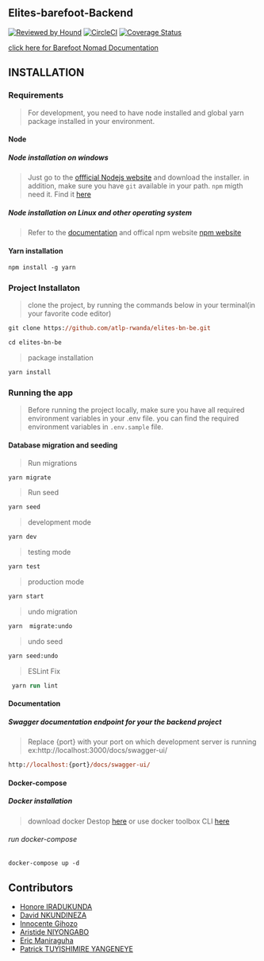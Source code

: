 ## Elites-barefoot-Backend

[![Reviewed by Hound](https://img.shields.io/badge/Reviewed_by-Hound-8E64B0.svg)](https://houndci.com)
[![CircleCI](https://circleci.com/gh/atlp-rwanda/elites-bn-be.svg?style=svg)](https://circleci.com/gh/atlp-rwanda/elites-bn-be)
[![Coverage Status](https://coveralls.io/repos/github/atlp-rwanda/elites-bn-be/badge.svg)](https://coveralls.io/github/atlp-rwanda/elites-bn-be)

[click here for Barefoot Nomad Documentation](http://rwanda.andela.com/elites-bn-be/#/)

## INSTALLATION

### Requirements

> For development, you need to have node installed and global yarn package installed in your environment.

#### Node

##### Node installation on windows

> Just go to the [ offficial Nodejs website](https://nodejs.org) and download the installer.
> in addition, make sure you have `git` available in your path. `npm` migth need it. Find it [here](https://git-scm.com)

##### Node installation on Linux and other operating system

> Refer to the [documentation](https://nodejs.org) and offical npm website [npm website](https://npmjs.com)

#### Yarn installation

```ps
npm install -g yarn
```

### Project Installaton

> clone the project, by running the commands below in your terminal(in your favorite code editor)

```ps
git clone https://github.com/atlp-rwanda/elites-bn-be.git
```

```ps
cd elites-bn-be
```

> package installation

```ps
yarn install
```

### Running the app

> Before running the project locally, make sure you have all required environment variables in your .env file.
> you can find the required environment variables in `.env.sample` file.

#### Database migration and seeding

> Run migrations

```ps
yarn migrate
```

> Run seed

```ps
yarn seed
```

> development mode

```ps
yarn dev
```

> testing mode

```ps
yarn test
```

> production mode

```ps
yarn start
```

> undo migration

```ps
yarn  migrate:undo
```

> undo seed

```ps
yarn seed:undo
```

> ESLint Fix

```ps
 yarn run lint
```

#### Documentation

##### Swagger documentation endpoint for your the backend project

> Replace {port} with your port on which development server is running ex:http://localhost:3000/docs/swagger-ui/

```ps
http://localhost:{port}/docs/swagger-ui/
```

#### Docker-compose

##### Docker installation

> download docker Destop [here](https://docs.docker.com/desktop/windows/install/)
> or use docker toolbox CLI [here](https://github.com/docker-archive/toolbox/releases/download/v19.03.1/DockerToolbox-19.03.1.exe)

###### run docker-compose

```ps
docker-compose up -d
```

## Contributors

- [Honore IRADUKUNDA](https://github.com/ihonore)
- [David NKUNDINEZA](https://github.com/Dev-nkundineza)
- [Innocente Gihozo](https://github.com/gihozoinnocente)
- [Aristide NIYONGABO](https://github.com/niyongaboaristide17)
- [Eric Maniraguha](https://github.com/ericmaniraguha)
- [Patrick TUYISHIMIRE YANGENEYE](https://github.com/PatrickTUy)

